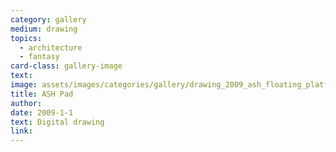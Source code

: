 ```yaml
---
category: gallery
medium: drawing
topics:
  - architecture
  - fantasy
card-class: gallery-image
text:
image: assets/images/categories/gallery/drawing_2009_ash_floating_platform.png
title: ASH Pad
author:
date: 2009-1-1
text: Digital drawing
link:
---
```

